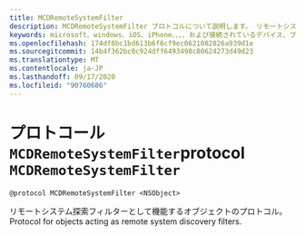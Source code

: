 ```yaml
---
title: MCDRemoteSystemFilter
description: MCDRemoteSystemFilter プロトコルについて説明します。 リモートシステム探索フィルターとして機能するオブジェクトのプロトコルです。
keywords: microsoft、windows、iOS、iPhone、、、、および接続されているデバイス、プロジェクトローマ
ms.openlocfilehash: 174df8bc1bd613b6f6cf9ec0621082826a939d1e
ms.sourcegitcommit: 14b4f362bc0c924dff6493490c80624273d49d23
ms.translationtype: MT
ms.contentlocale: ja-JP
ms.lasthandoff: 09/17/2020
ms.locfileid: "90760686"
---
```

# <a name="protocol-mcdremotesystemfilter"></a><span data-ttu-id="a9a2d-105">プロトコール `MCDRemoteSystemFilter`</span><span class="sxs-lookup"><span data-stu-id="a9a2d-105">protocol `MCDRemoteSystemFilter`</span></span>

```
@protocol MCDRemoteSystemFilter <NSObject>
```

<span data-ttu-id="a9a2d-106">リモートシステム探索フィルターとして機能するオブジェクトのプロトコル。</span><span class="sxs-lookup"><span data-stu-id="a9a2d-106">Protocol for objects acting as remote system discovery filters.</span></span>

